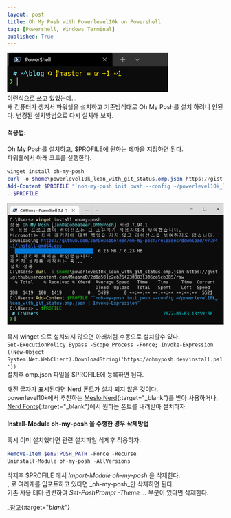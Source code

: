 ```yaml
---
layout: post
title: Oh My Posh with Powerlevel10k on Powershell
tag: [Powershell, Windows Terminal]
published: True
---
```


![](../../img/2021-11-02-oh-my-posh-with-posh-git/2021-11-02-14-47-42.png)  
이런식으로 쓰고 있었는데...  
새 컴퓨터가 생겨서 파워쉘을 설치하고 기존방식대로 Oh My Posh를 설치 하려니 안된다.
변경된 설치방법으로 다시 설치해 보자.  

 


#### 적용법:  

Oh My Posh를 설치하고, $PROFILE에 원하는 테마을 지정하면 된다.  
파워쉘에서 아래 코드를 실행한다.  

```powershell
winget install oh-my-posh
curl -o $home\powerlevel10k_lean_with_git_status.omp.json https://gist.githubusercontent.com/MeganaD/2d1a501c2eb2642303831306ca5cb385/raw
Add-Content $PROFILE "`noh-my-posh init pwsh --config ~/powerlevel10k_lean_with_git_status.omp.json | Invoke-Expression"
. $PROFILE

```
![](../../img/2022-06-03-Oh%20My%20Posh%20설치/2022-06-03-14-00-58.png)


혹시 winget 으로 설치되지 않으면 아래처럼 수동으로 설치할수 있다.  
```Set-ExecutionPolicy Bypass -Scope Process -Force; Invoke-Expression ((New-Object System.Net.WebClient).DownloadString('https://ohmyposh.dev/install.ps1'))```  
설치후 omp.json 파일을 $PROFILE에 등록하면 된다.  

깨진 글자가 표시된다면 Nerd 폰트가 설치 되지 않은 것이다.  
powerlevel10k에서 추천하는 [Meslo Nerd](https://github.com/romkatv/powerlevel10k#meslo-nerd-font-patched-for-powerlevel10k){:target="_blank"}를 받아 사용하거나, [Nerd Fonts](https://www.nerdfonts.com/font-downloads){:target="_blank"}에서 원하는 폰트를 내려받아 설치하자.  



#### Install-Module oh-my-posh 을 수행한 경우 삭제방법

혹시 이미 설치했다면 관련 설치파일 삭제후 적용하자.   

```powershell
Remove-Item $env:POSH_PATH -Force -Recurse
Uninstall-Module oh-my-posh -AllVersions
``` 

삭제후 $PROFILE 에서 _Import-Module oh-my-posh_ 을 삭제한다.  
**,** 로 여러개를 임포트하고 있다면 _oh-my-posh_만 삭제하면 된다.  
기존 사용 테마 관련하여 _Set-PoshPrompt -Theme ..._ 부분이 있다면  삭제한다.  


_[참고](https://ohmyposh.dev/docs/migrating){:target="_blank"}_ 
  

  